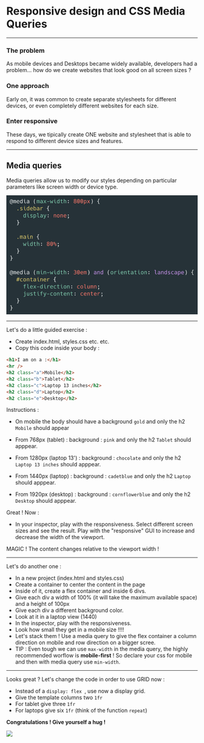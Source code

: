 # Responsive design and CSS Media Queries

---

### The problem

As mobile devices and Desktops became widely available, developers had a problem... how do we create websites that look good on all screen sizes ?

### One approach

Early on, it was common to create separate stylesheets for different devices, or even completely different websites for each size.

### Enter responsive

These days, we tipically create ONE website and stylesheet that is able to respond to different device sizes and features.

---

## Media queries

Media queries allow us to modify our styles depending on particular parameters like screen width or device type.

![Alt text](mediaquery.png)

---

Let's do a little guided exercise :

- Create index.html, styles.css etc. etc.
- Copy this code inside your body :

```html
<h1>I am on a :</h1>
<hr />
<h2 class="a">Mobile</h2>
<h2 class="b">Tablet</h2>
<h2 class="c">Laptop 13 inches</h2>
<h2 class="d">Laptop</h2>
<h2 class="e">Desktop</h2>
```

Instructions :

- On mobile the body should have a background `gold` and only the h2 `Mobile` should appear

- From 768px (tablet) : background : `pink` and only the h2 `Tablet` should apppear.

- From 1280px (laptop 13') : background : `chocolate` and only the h2 `Laptop 13 inches` should apppear.

- From 1440px (laptop) : background : `cadetblue` and only the h2 `Laptop` should apppear.

- From 1920px (desktop) : background : `cornflowerblue` and only the h2 `Desktop` should apppear.

Great ! Now :

- In your inspector, play with the responsiveness. Select different screen sizes and see the result. Play with the "responsive" GUI to increase and decrease the width of the viewport.

MAGIC ! The content changes relative to the viewport width !

---

Let's do another one :

- In a new project (index.html and styles.css)
- Create a container to center the content in the page
- Inside of it, create a flex container and inside 6 divs.
- Give each div a width of 100% (it will take the maximum available space) and a height of 100px
- Give each div a different background color.
- Look at it in a laptop view (1440)
- In the inspector, play with the responsiveness.
- Look how small they get in a mobile size !!!!
- Let's stack them ! Use a media query to give the flex container a column direction on mobile and row direction on a bigger scree.
- TIP : Even tough we can use `max-width` in the media query, the highly recommended worflow is **mobile-first** ! So declare your css for mobile and then with media query use `min-width`.

---

Looks great ?
Let's change the code in order to use GRID now :

- Instead of a `display: flex `, use now a display grid.
- Give the template columns two `1fr`
- For tablet give three `1fr`
- For laptops give six `1fr` (think of the function `repeat`)

**Congratulations ! Give yourself a hug !**

![](https://media.giphy.com/media/u04bOWYPdInzmZCOqR/giphy.gif)
